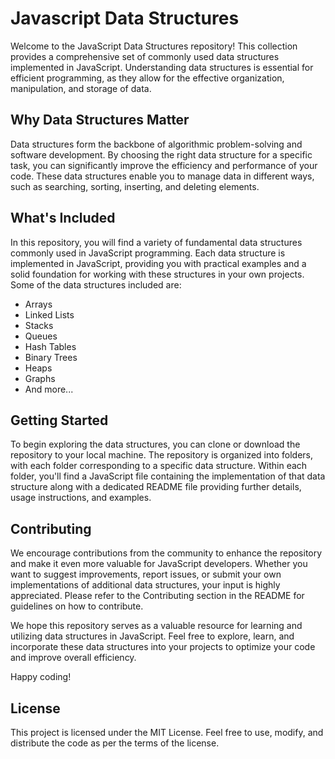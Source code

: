 # Javascript Data Structures

Welcome to the JavaScript Data Structures repository! This collection provides a comprehensive set of commonly used data structures implemented in JavaScript. Understanding data structures is essential for efficient programming, as they allow for the effective organization, manipulation, and storage of data.

## Why Data Structures Matter

Data structures form the backbone of algorithmic problem-solving and software development. By choosing the right data structure for a specific task, you can significantly improve the efficiency and performance of your code. These data structures enable you to manage data in different ways, such as searching, sorting, inserting, and deleting elements.

## What's Included

In this repository, you will find a variety of fundamental data structures commonly used in JavaScript programming. Each data structure is implemented in JavaScript, providing you with practical examples and a solid foundation for working with these structures in your own projects. Some of the data structures included are:

- Arrays
- Linked Lists
- Stacks
- Queues
- Hash Tables
- Binary Trees
- Heaps
- Graphs
- And more...

## Getting Started

To begin exploring the data structures, you can clone or download the repository to your local machine. The repository is organized into folders, with each folder corresponding to a specific data structure. Within each folder, you'll find a JavaScript file containing the implementation of that data structure along with a dedicated README file providing further details, usage instructions, and examples.

## Contributing

We encourage contributions from the community to enhance the repository and make it even more valuable for JavaScript developers. Whether you want to suggest improvements, report issues, or submit your own implementations of additional data structures, your input is highly appreciated. Please refer to the Contributing section in the README for guidelines on how to contribute.

We hope this repository serves as a valuable resource for learning and utilizing data structures in JavaScript. Feel free to explore, learn, and incorporate these data structures into your projects to optimize your code and improve overall efficiency.

Happy coding!

## License

This project is licensed under the MIT License. Feel free to use, modify, and distribute the code as per the terms of the license.
